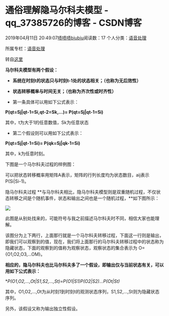 # 通俗理解隐马尔科夫模型 - qq_37385726的博客 - CSDN博客





2019年04月11日 20:49:07[啧啧啧biubiu](https://me.csdn.net/qq_37385726)阅读数：17
个人分类：[语音处理](https://blog.csdn.net/qq_37385726/article/category/8843742)

所属专栏：[语音处理](https://blog.csdn.net/column/details/36813.html)









转自[这里](https://blog.csdn.net/stdcoutzyx/article/details/8522078)



**马尔科夫模型有两个假设：**
- **系统在时刻t的状态只与时刻t-1处的状态相关；（也称为无后效性）**
- **状态转移概率与时间无关；（也称为齐次性或时齐性）**


- 第一条具体可以用如下公式表示：

**P(qt=Sj|qt-1=Si,qt-2=Sk,…)= P(qt=Sj|qt-1=Si)**

其中，t为大于1的任意数值，Sk为任意状态
- 第二个假设则可以用如下公式表示：

**P(qt=Sj|qt-1=Si)= P(qk=Sj|qk-1=Si)**

其中，k为任意时刻。



下图是一个马尔科夫过程的样例图：

可以把状态转移概率用矩阵A表示，矩阵的行列长度均为状态数目，aij表示P(Si|Si-1)。

隐马尔科夫过程
**与马尔科夫相比，隐马尔科夫模型则是双重随机过程，不仅状态转移之间是个随机事件，状态和输出之间也是一个随机过程，**如下图所示：

![](https://img-my.csdn.net/uploads/201301/20/1358664495_1606.png)

此图是从别处找来的，可能符号与我之前描述马尔科夫时不同，相信大家也能理解。

该图分为上下两行，上面那行就是一个马尔科夫转移过程，下面这一行则是输出，即我们可以观察到的值，现在，我们将上面那行的马尔科夫转移过程中的状态称为隐藏状态，下面的观察到的值称为观察状态，观察状态的集合表示为 O={O1,O2,O3,…OM}。

**相应的，隐马尔科夫也比马尔科夫多了一个假设，即输出仅与当前状态有关，可以用如下公式表示：**

**P(O1,O2,…,Ot|S1,S2,…,St)=P(O1|S1)*P(O2|S2)*...*P(Ot|St)**

其中，O1,O2,…,Ot为从时刻1到时刻t的观测状态序列，S1,S2,…,St则为隐藏状态序列。

另外，该假设又称为输出独立性假设。





